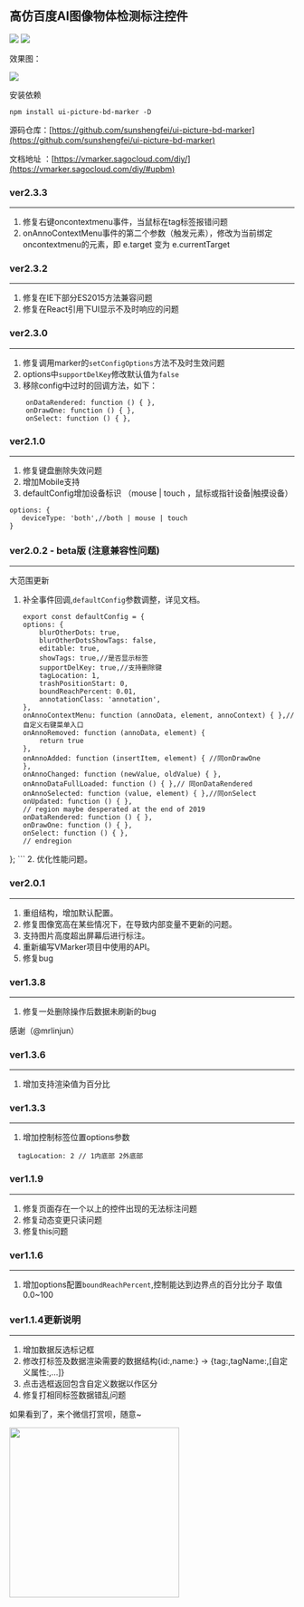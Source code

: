 ## 高仿百度AI图像物体检测标注控件

![](https://img.shields.io/github/license/sunshengfei/ui-picture-bd-marker) ![](https://img.shields.io/npm/v/ui-picture-bd-marker.svg?color=%23ff4400&style=popout)

效果图：

![](https://sagocloud.com/ibucket/vm_sample.jpg)

安装依赖

```
npm install ui-picture-bd-marker -D

```

源码仓库：[https://github.com/sunshengfei/ui-picture-bd-marker](https://github.com/sunshengfei/ui-picture-bd-marker)

文档地址 ：[https://vmarker.sagocloud.com/diy/](https://vmarker.sagocloud.com/diy/#upbm)

### ver2.3.3
---
1. 修复右键oncontextmenu事件，当鼠标在tag标签报错问题
2. onAnnoContextMenu事件的第二个参数（触发元素），修改为当前绑定oncontextmenu的元素，即 e.target 变为 e.currentTarget

### ver2.3.2
---
1. 修复在IE下部分ES2015方法兼容问题
2. 修复在React引用下UI显示不及时响应的问题

### ver2.3.0
---
1. 修复调用marker的`setConfigOptions`方法不及时生效问题
2. options中`supportDelKey`修改默认值为`false`
3. 移除config中过时的回调方法，如下：

```
    onDataRendered: function () { },
    onDrawOne: function () { },
    onSelect: function () { },
```


### ver2.1.0
---

1. 修复键盘删除失效问题
2. 增加Mobile支持
3. defaultConfig增加设备标识 （mouse | touch ，鼠标或指针设备|触摸设备）

```
options: {
   deviceType: 'both',//both | mouse | touch
}
```


### ver2.0.2 - beta版 (注意兼容性问题)
---

大范围更新
1. 补全事件回调,`defaultConfig`参数调整，详见文档。
    ```
    export const defaultConfig = {
    options: {
        blurOtherDots: true,
        blurOtherDotsShowTags: false,
        editable: true,
        showTags: true,//是否显示标签
        supportDelKey: true,//支持删除键
        tagLocation: 1,
        trashPositionStart: 0,
        boundReachPercent: 0.01,
        annotationClass: 'annotation',
    },
    onAnnoContextMenu: function (annoData, element, annoContext) { },//自定义右键菜单入口
    onAnnoRemoved: function (annoData, element) {
        return true
    },
    onAnnoAdded: function (insertItem, element) { //同onDrawOne
    },
    onAnnoChanged: function (newValue, oldValue) { },
    onAnnoDataFullLoaded: function () { },// 同onDataRendered
    onAnnoSelected: function (value, element) { },//同onSelect
    onUpdated: function () { },
    // region maybe desperated at the end of 2019  
    onDataRendered: function () { },
    onDrawOne: function () { },
    onSelect: function () { },
    // endregion
};
    ```
2. 优化性能问题。

### ver2.0.1
---
1. 重组结构，增加默认配置。
2. 修复图像宽高在某些情况下，在导致内部变量不更新的问题。
3. 支持图片高度超出屏幕后进行标注。
4. 重新编写VMarker项目中使用的API。
5. 修复bug


### ver1.3.8
---
1. 修复一处删除操作后数据未刷新的bug


感谢（@mrlinjun）

### ver1.3.6
---
1. 增加支持渲染值为百分比

### ver1.3.3
---
1. 增加控制标签位置options参数
```
  tagLocation: 2 // 1内底部 2外底部 
```

### ver1.1.9
---
1. 修复页面存在一个以上的控件出现的无法标注问题
2. 修复动态变更只读问题
3. 修复this问题

### ver1.1.6
---
1. 增加options配置`boundReachPercent`,控制能达到边界点的百分比分子 取值0.0~100

### ver1.1.4更新说明
---
1. 增加数据反选标记框
2. 修改打标签及数据渲染需要的数据结构{id:,name:} -> {tag:,tagName:,[自定义属性:,...]}
3. 点击选框返回包含自定义数据以作区分
4. 修复打相同标签数据错乱问题




如果看到了，来个微信打赏呗，随意~


<img width=300 src="https://vmarker.sagocloud.com/images/wx_zsm.jpg" />
